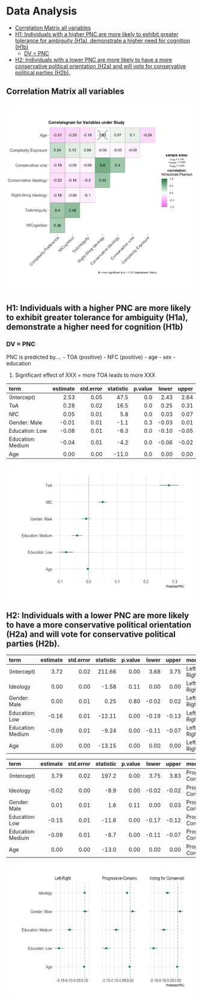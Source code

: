 Data Analysis
================

- [Correlation Matrix all variables](#correlation-matrix-all-variables)
- [H1: Individuals with a higher PNC are more likely to exhibit greater
  tolerance for ambiguity (H1a), demonstrate a higher need for cognition
  (H1b)](#h1-individuals-with-a-higher-pnc-are-more-likely-to-exhibit-greater-tolerance-for-ambiguity-h1a-demonstrate-a-higher-need-for-cognition-h1b)
  - [DV = PNC](#dv--pnc)
- [H2: Individuals with a lower PNC are more likely to have a more
  conservative political orientation (H2a) and will vote for
  conservative political parties
  (H2b).](#h2-individuals-with-a-lower-pnc-are-more-likely-to-have-a-more-conservative-political-orientation-h2a-and-will-vote-for-conservative-political-parties-h2b)

## Correlation Matrix all variables

<img src="../../report/figures/correlation-matrix-1.png" style="display: block; margin: auto;" />

## H1: Individuals with a higher PNC are more likely to exhibit greater tolerance for ambiguity (H1a), demonstrate a higher need for cognition (H1b)

### DV = PNC

PNC is predicted by…. - TOA (positive) - NFC (positive) - age - sex -
education

1.  Significant effect of XXX = more TOA leads to more XXX

| term              | estimate | std.error | statistic | p.value | lower | upper |
|:------------------|---------:|----------:|----------:|--------:|------:|------:|
| (Intercept)       |     2.53 |      0.05 |      47.5 |     0.0 |  2.43 |  2.64 |
| ToA               |     0.28 |      0.02 |      16.5 |     0.0 |  0.25 |  0.31 |
| NfC               |     0.05 |      0.01 |       5.8 |     0.0 |  0.03 |  0.07 |
| Gender: Male      |    -0.01 |      0.01 |      -1.1 |     0.3 | -0.03 |  0.01 |
| Education: Low    |    -0.08 |      0.01 |      -6.3 |     0.0 | -0.10 | -0.05 |
| Education: Medium |    -0.04 |      0.01 |      -4.2 |     0.0 | -0.06 | -0.02 |
| Age               |     0.00 |      0.00 |     -11.0 |     0.0 |  0.00 |  0.00 |

<img src="../../report/figures/plot h1-1.png" style="display: block; margin: auto;" />

## H2: Individuals with a lower PNC are more likely to have a more conservative political orientation (H2a) and will vote for conservative political parties (H2b).

| term              | estimate | std.error | statistic | p.value | lower | upper | model      |
|:------------------|---------:|----------:|----------:|--------:|------:|------:|:-----------|
| (Intercept)       |     3.72 |      0.02 |    211.66 |    0.00 |  3.68 |  3.75 | Left-Right |
| Ideology          |     0.00 |      0.00 |     -1.58 |    0.11 |  0.00 |  0.00 | Left-Right |
| Gender: Male      |     0.00 |      0.01 |      0.25 |    0.80 | -0.02 |  0.02 | Left-Right |
| Education: Low    |    -0.16 |      0.01 |    -12.11 |    0.00 | -0.19 | -0.13 | Left-Right |
| Education: Medium |    -0.09 |      0.01 |     -9.24 |    0.00 | -0.11 | -0.07 | Left-Right |
| Age               |     0.00 |      0.00 |    -13.15 |    0.00 |  0.00 |  0.00 | Left-Right |

| term              | estimate | std.error | statistic | p.value | lower | upper | model                    |
|:------------------|---------:|----------:|----------:|--------:|------:|------:|:-------------------------|
| (Intercept)       |     3.79 |      0.02 |     197.2 |    0.00 |  3.75 |  3.83 | Progressive-Conservative |
| Ideology          |    -0.02 |      0.00 |      -8.9 |    0.00 | -0.02 | -0.02 | Progressive-Conservative |
| Gender: Male      |     0.01 |      0.01 |       1.6 |    0.11 |  0.00 |  0.03 | Progressive-Conservative |
| Education: Low    |    -0.15 |      0.01 |     -11.6 |    0.00 | -0.17 | -0.12 | Progressive-Conservative |
| Education: Medium |    -0.09 |      0.01 |      -8.7 |    0.00 | -0.11 | -0.07 | Progressive-Conservative |
| Age               |     0.00 |      0.00 |     -13.0 |    0.00 |  0.00 |  0.00 | Progressive-Conservative |

<img src="../../report/figures/plot h2-1.png" style="display: block; margin: auto;" />
